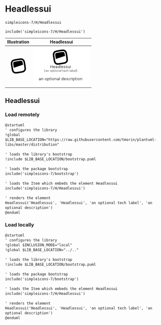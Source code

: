 # Headlessui


```text
simpleicons-7/H/Headlessui
```

```text
include('simpleicons-7/H/Headlessui')
```



| Illustration | Headlessui |
| :---: | :---: |
| ![illustration for Illustration](../../simpleicons-7/H/Headlessui.png) | ![illustration for Headlessui](../../simpleicons-7/H/Headlessui.Local.png) |




## Headlessui

### Load remotely
```plantuml
@startuml
' configures the library
!global $LIB_BASE_LOCATION="https://raw.githubusercontent.com/tmorin/plantuml-libs/master/distribution"

' loads the library's bootstrap
!include $LIB_BASE_LOCATION/bootstrap.puml

' loads the package bootstrap
include('simpleicons-7/bootstrap')

' loads the Item which embeds the element Headlessui
include('simpleicons-7/H/Headlessui')

' renders the element
Headlessui('Headlessui', 'Headlessui', 'an optional tech label', 'an optional description')
@enduml
```

### Load locally
```plantuml
@startuml
' configures the library
!global $INCLUSION_MODE="local"
!global $LIB_BASE_LOCATION="../.."

' loads the library's bootstrap
!include $LIB_BASE_LOCATION/bootstrap.puml

' loads the package bootstrap
include('simpleicons-7/bootstrap')

' loads the Item which embeds the element Headlessui
include('simpleicons-7/H/Headlessui')

' renders the element
Headlessui('Headlessui', 'Headlessui', 'an optional tech label', 'an optional description')
@enduml
```

